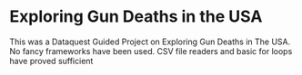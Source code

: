 # Exploring Gun Deaths in the USA
This was a Dataquest Guided Project on Exploring Gun Deaths in The USA. No fancy frameworks
have been used. CSV file readers and basic for loops have proved sufficient
